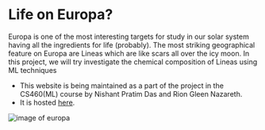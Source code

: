 # Life on Europa?

Europa is one of the most interesting targets for study in our solar system having all the ingredients for life (probably). 
The most striking geographical feature on Europa are Lineas which are like scars all over the icy moon. 
In this project, we will try investigate the chemical composition of Lineas using ML techniques

- This website is being maintained as a part of the project in the CS460(ML) course by Nishant Pratim Das and Rion Gleen Nazareth. 
- It is hosted [here](https://emb1ues.github.io/21cs460_group17/).

![image of europa](https://upload.wikimedia.org/wikipedia/commons/a/a6/Europa_moon.png "Europa")
